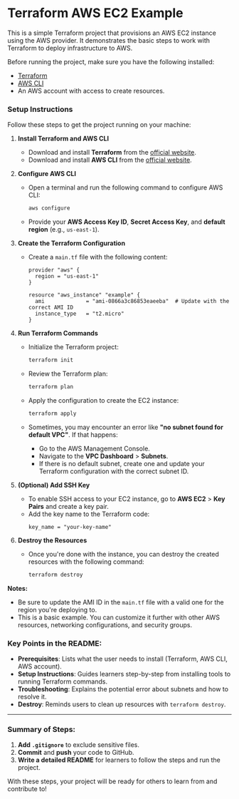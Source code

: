 # Terraform AWS EC2 Example

This is a simple Terraform project that provisions an AWS EC2 instance using the AWS provider. It demonstrates the basic steps to work with Terraform to deploy infrastructure to AWS.

Before running the project, make sure you have the following installed:

- [Terraform](https://www.terraform.io/downloads)
- [AWS CLI](https://aws.amazon.com/cli/)
- An AWS account with access to create resources.

### Setup Instructions

Follow these steps to get the project running on your machine:

1. **Install Terraform and AWS CLI**

   - Download and install **Terraform** from the [official website](https://www.terraform.io/downloads).
   - Download and install **AWS CLI** from the [official website](https://aws.amazon.com/cli/).

2. **Configure AWS CLI**

   - Open a terminal and run the following command to configure AWS CLI:
     ```bash
     aws configure
     ```
   - Provide your **AWS Access Key ID**, **Secret Access Key**, and **default region** (e.g., `us-east-1`).

3. **Create the Terraform Configuration**

   - Create a `main.tf` file with the following content:
     ```hcl
     provider "aws" {
       region = "us-east-1"
     }

     resource "aws_instance" "example" {
       ami             = "ami-0866a3c86853eaeeba"  # Update with the correct AMI ID
       instance_type   = "t2.micro"
     }
     ```

4. **Run Terraform Commands**

   - Initialize the Terraform project:
     ```bash
     terraform init
     ```

   - Review the Terraform plan:
     ```bash
     terraform plan
     ```

   - Apply the configuration to create the EC2 instance:
     ```bash
     terraform apply
     ```

   - Sometimes, you may encounter an error like **"no subnet found for default VPC"**. If that happens:
     - Go to the AWS Management Console.
     - Navigate to the **VPC Dashboard** > **Subnets**.
     - If there is no default subnet, create one and update your Terraform configuration with the correct subnet ID.

5. **(Optional) Add SSH Key**

   - To enable SSH access to your EC2 instance, go to **AWS EC2** > **Key Pairs** and create a key pair.
   - Add the key name to the Terraform code:
     ```hcl
     key_name = "your-key-name"
     ```

6. **Destroy the Resources**

   - Once you're done with the instance, you can destroy the created resources with the following command:
     ```bash
     terraform destroy
     ```

**Notes:**

- Be sure to update the AMI ID in the `main.tf` file with a valid one for the region you're deploying to.
- This is a basic example. You can customize it further with other AWS resources, networking configurations, and security groups.



### Key Points in the README:
- **Prerequisites**: Lists what the user needs to install (Terraform, AWS CLI, AWS account).
- **Setup Instructions**: Guides learners step-by-step from installing tools to running Terraform commands.
- **Troubleshooting**: Explains the potential error about subnets and how to resolve it.
- **Destroy**: Reminds users to clean up resources with `terraform destroy`.

---

### Summary of Steps:
1. **Add `.gitignore`** to exclude sensitive files.
2. **Commit** and **push** your code to GitHub.
3. **Write a detailed README** for learners to follow the steps and run the project.
   
With these steps, your project will be ready for others to learn from and contribute to!

